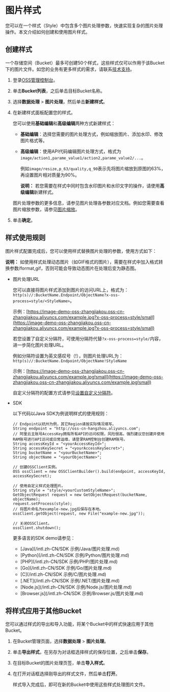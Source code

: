 # 图片样式

您可以在一个样式（Style）中包含多个图片处理参数，快速实现复杂的图片处理操作。本文介绍如何创建和使用图片样式。

## 创建样式

一个存储空间（Bucket）最多可创建50个样式，这些样式仅可以作用于该Bucket下的图片文件。如您的业务有更多样式的需求，请联系[技术支持](https://workorder-intl.console.aliyun.com/#/ticket/createIndex)。

1.  登录[OSS管理控制台](https://oss.console.aliyun.com/)。

2.  单击**Bucket列表**，之后单击目标Bucket名称。

3.  选择**数据处理** \> **图片处理**，然后单击**新建样式**。

4.  在新建样式面板配置您的样式。

    您可以使用**基础编辑**和**高级编辑**两种方式新建样式：

    -   **基础编辑**：选择您需要的图片处理方式，例如缩放图片、添加水印、修改图片格式等。
    -   **高级编辑**：使用API代码编辑图片处理方式，格式为`image/action1,parame_value1/action2,parame_value2/...`。

        例如`image/resize,p_63/quality,q_90`表示先将图片缩放到原图的63%，再设置图片相对质量为90%。

        **说明：** 若您需要在样式中同时包含水印图片和水印文字的操作，请使用**高级编辑**新建样式。

    图片处理参数的更多信息，请参见图片处理各参数对应文档。例如您需要查看图片缩放参数，请参见[图片缩放](/intl.zh-CN/开发指南/数据处理/图片处理指南/图片处理参数/图片缩放.md)。

5.  单击**确定**。


## 样式使用规则

图片样式配置完成后，您可以使用样式替换图片处理的参数，使用方式如下：

**说明：** 如使用样式处理动态图片（如GIF格式的图片），需要在样式中加入格式转换参数/format,gif，否则可能会导致动态图片在处理后变为静态图。

-   图片处理URL

    您可以直接将图片样式添加到图片的访问URL上，格式为：`http(s)//:BucketName.Endpoint/ObjectName?x-oss-process=style/<StyleName>`。

    示例：[https://image-demo-oss-zhangjiakou.oss-cn-zhangjiakou.aliyuncs.com/example.jpg?x-oss-process=style/small](https://image-demo-oss-zhangjiakou.oss-cn-zhangjiakou.aliyuncs.com/example.jpg?x-oss-process=style/small)

    若您设置了自定义分隔符，可使用分隔符代替`?x-oss-process=style/`内容，进一步简化图片处理URL。

    例如分隔符设置为英文感叹号（!），则图片处理URL为：`http(s)//:BucketName.Endpoint/ObjectName!StyleName`

    示例：[https://image-demo-oss-zhangjiakou.oss-cn-zhangjiakou.aliyuncs.com/example.jpg!small](https://image-demo-oss-zhangjiakou.oss-cn-zhangjiakou.aliyuncs.com/example.jpg!small)

    自定义分隔符的配置方式请参见[设置自定义分隔符]()。

-   SDK

    以下代码以Java SDK为例说明样式的使用规则：

    ```
    // Endpoint以杭州为例，其它Region请按实际情况填写。
    String endpoint = "http://oss-cn-hangzhou.aliyuncs.com";
    // 阿里云主账号AccessKey拥有所有API的访问权限，风险很高。强烈建议您创建并使用RAM账号进行API访问或日常运维，请登录RAM控制台创建RAM账号。
    String accessKeyId = "<yourAccessKeyId>";
    String accessKeySecret = "<yourAccessKeySecret>";
    String bucketName = "<yourBucketName>";
    String objectName = "<yourObjectName>";
    
    // 创建OSSClient实例。
    OSS ossClient = new OSSClientBuilder().build(endpoint, accessKeyId, accessKeySecret);
    
    // 使用自定义样式处理图片。
    String style = "style/<yourCustomStyleName>";
    GetObjectRequest request = new GetObjectRequest(bucketName, objectName);
    request.setProcess(style);
    // 将图片命名为example-new.jpg后保存在本地。
    ossClient.getObject(request, new File("example-new.jpg"));
    
    // 关闭OSSClient。
    ossClient.shutdown();
    ```

    更多语言的SDK demo请参见：

    -   [Java](/intl.zh-CN/SDK 示例/Java/图片处理.md)
    -   [Python](/intl.zh-CN/SDK 示例/Python/图片处理.md)
    -   [PHP](/intl.zh-CN/SDK 示例/PHP/图片处理.md)
    -   [Go](/intl.zh-CN/SDK 示例/Go/图片处理.md)
    -   [C](/intl.zh-CN/SDK 示例/C/图片处理.md)
    -   [.NET](/intl.zh-CN/SDK 示例/.NET/图片处理.md)
    -   [Node.js](/intl.zh-CN/SDK 示例/Node.js/图片处理.md)
    -   [Browser.js](/intl.zh-CN/SDK 示例/Browser.js/图片处理.md)

## 将样式应用于其他Bucket

您可以通过样式的导出和导入功能，将某个Bucket中的样式快速应用于其他Bucket。

1.  在Bucket管理页面，选择**数据处理** \> **图片处理**。

2.  单击**导出样式**，在另存为对话框选择样式的保存位置，之后单击**保存**。

3.  在目标Bucket的图片处理页签，单击**导入样式**。

4.  在打开对话框选择刚导出的样式文件，然后单击**打开**。

    样式导入完成后，即可在新的Bucket中使用这些样式处理图片文件。


